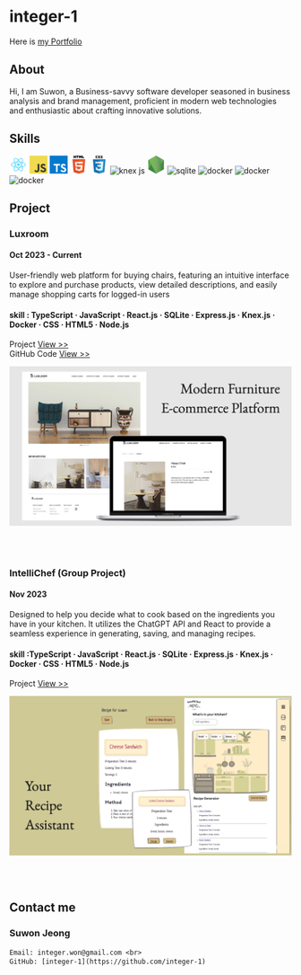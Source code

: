 # integer-1
Here is
<a href="https://integer-1.github.io/">my Portfolio</a>

## About
Hi, I am Suwon, a Business-savvy software developer seasoned in business analysis and brand management, proficient in modern web technologies and enthusiastic about crafting innovative solutions.

## Skills
<div>
  <img height="32px" src="https://raw.githubusercontent.com/github/explore/80688e429a7d4ef2fca1e82350fe8e3517d3494d/topics/react/react.png" alt="React"/>
  <img height="32px" src="https://raw.githubusercontent.com/github/explore/80688e429a7d4ef2fca1e82350fe8e3517d3494d/topics/javascript/javascript.png" alt="Javascript"/>
  <img height="32px" src="https://raw.githubusercontent.com/github/explore/80688e429a7d4ef2fca1e82350fe8e3517d3494d/topics/typescript/typescript.png" alt="Typescript"/>
  <img height="32px" src="https://raw.githubusercontent.com/github/explore/80688e429a7d4ef2fca1e82350fe8e3517d3494d/topics/html/html.png" alt="HTML5"/>
  <img height="32px" src="https://raw.githubusercontent.com/github/explore/80688e429a7d4ef2fca1e82350fe8e3517d3494d/topics/css/css.png" alt="CSS"/>
  <img height="32px" src="https://knexjs.org/knex-logo.png" alt="knex js"/>
  <img height="32px" src="https://raw.githubusercontent.com/github/explore/80688e429a7d4ef2fca1e82350fe8e3517d3494d/topics/nodejs/nodejs.png" alt="Nodejs"/>
  <img height="32px" src="https://encrypted-tbn0.gstatic.com/images?q=tbn:ANd9GcQ2O3GE1z9WXeKPEbnz7YYW7KJClf2tFyZEOVdxcXM3VXW99lZWxzV4psT9ucbj7d2gKnA&usqp=CAU" alt="sqlite"/>
  <img height="32px" src="https://ms-azuretools.gallerycdn.vsassets.io/extensions/ms-azuretools/vscode-docker/1.28.0/1699886233608/Microsoft.VisualStudio.Services.Icons.Default" alt="docker"/>
  <img height="32px" src="https://github.githubassets.com/assets/GitHub-Mark-ea2971cee799.png" alt="docker"/>
  <img height="32px" src="https://redux.js.org/img/redux.svg" alt="docker"/>
</div>

## Project

### Luxroom
#### Oct 2023 - Current

User-friendly web platform for buying chairs, featuring an intuitive interface to explore and purchase products, view detailed descriptions, and easily manage shopping carts for logged-in users
#### skill : TypeScript · JavaScript · React.js · SQLite · Express.js · Knex.js · Docker · CSS · HTML5 · Node.js
Project <a href="https://luxloom.pushed.nz/">View >> </a> <br/>
GitHub Code <a href="https://github.com/integer-1/furniture-website-project">View >></a>

<img src="./client/images/home1.png" alt="project1">

<br><br>


### IntelliChef (Group Project)
#### Nov 2023

Designed to help you decide what to cook based on the ingredients you have in your kitchen. It utilizes the ChatGPT API and React to provide a seamless experience in generating, saving, and managing recipes.
#### skill :TypeScript · JavaScript · React.js · SQLite · Express.js · Knex.js · Docker · CSS · HTML5 · Node.js

Project <a href="https://intelli-chef.pushed.nz/">View >> </a> <br/>

<img src="./client/images/home2.png" alt="project2">

<br><br>

<!-- ### ArcadePulse (in development)
#### Dec 2023 - Current

Discover a handpicked selection of games to keep you entertained during busy or dull moments. Dive in for a quick mental boost and enjoy the pulse of ArcadePulse!

#### skill : JavaScript · Matter.js · HTML5 · Vite· Node.js

<img src="./client/images/home3.png" alt="project3"> -->


## Contact me
### Suwon Jeong
    Email: integer.won@gmail.com <br>
    GitHub: [integer-1](https://github.com/integer-1)

    